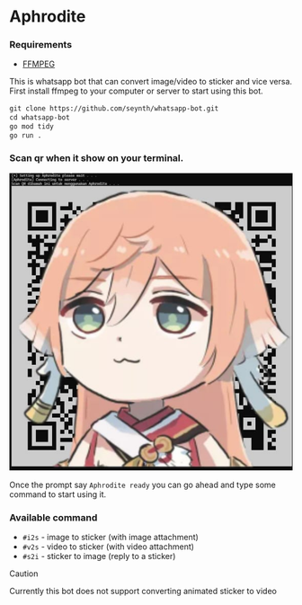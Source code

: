 # Aphrodite

### Requirements

- [FFMPEG](https://www.ffmpeg.org/)

This is whatsapp bot that can convert image/video to sticker and vice versa. First install ffmpeg to your computer or server to start using this bot.

```
git clone https://github.com/seynth/whatsapp-bot.git
cd whatsapp-bot
go mod tidy
go run .
```

### Scan qr when it show on your terminal.

![Scan qr code to use the bot](/assets/scan-qr.jpg)

Once the prompt say `Aphrodite ready` you can go ahead and type some command to start using it.

### Available command

- `#i2s` - image to sticker (with image attachment)
- `#v2s` - video to sticker (with video attachment)
- `#s2i` - sticker to image (reply to a sticker)

> [!CAUTION]
> Currently this bot does not support converting animated sticker to video



